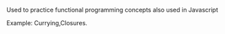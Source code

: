 Used to practice functional programming concepts also used in Javascript

Example: Currying,Closures.


